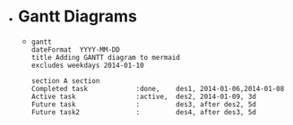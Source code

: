 - # Gantt Diagrams
	- ```mermaid
	  gantt
	  dateFormat  YYYY-MM-DD
	  title Adding GANTT diagram to mermaid
	  excludes weekdays 2014-01-10
	  
	  section A section
	  Completed task            :done,    des1, 2014-01-06,2014-01-08
	  Active task               :active,  des2, 2014-01-09, 3d
	  Future task               :         des3, after des2, 5d
	  Future task2              :         des4, after des3, 5d
	  ```